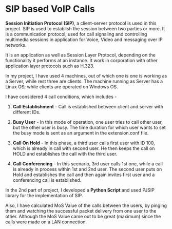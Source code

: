 # SIP based VoIP Calls

**Session Initiation Protocol (SIP)**, a client-server protocol is used in this project. SIP is used to establish the session between two parties or more. It is a communication protocol, used for call signaling and controlling multimedia sessions in application for Voice, Video and messaging over IP networks.

It is an application as well as Session Layer Protocol, depending on the functionality it performs at an instance. It work in corporation with other application layer protocols such as H.323. 

In my project, I have used 4 machines, out of which one is one is working as a Server, while rest three are clients. The machine running as Server has a Linux OS; while clients are operated on Windows OS.

I have considered 4 call conditions, which includes - 

1. **Call Establishment** - Call is established between client and server with different IDs.

2. **Busy User** - In this mode of operation, one user tries to call other user, but the other user is busy. The time duration for which user wants to set the busy mode is sent as an argument in the extension.conf file.

3. **Call On Hold** - In this phase, a third user calls first user with ID 100, which is already in call with second user. He then keeps the call on HOLD and establishes the call with the third user.

4. **Call Conferencing** - In this scenario, 3rd user calls 1st one, while a call is already in process within 1st and 2nd user. The second user puts on Hold and establishes the call and then again invites first user and a conferencing call is established.

In the 2nd part of project, I developed a **Python Script** and used PJSIP library for the implementation of SIP.

Also, I have calculated MoS Value of the calls between the users, by pinging them and watching the successful packet delivery from one user to the other. Although the MoS Value came out to be great (maximum) since the calls were made on a LAN connection.

